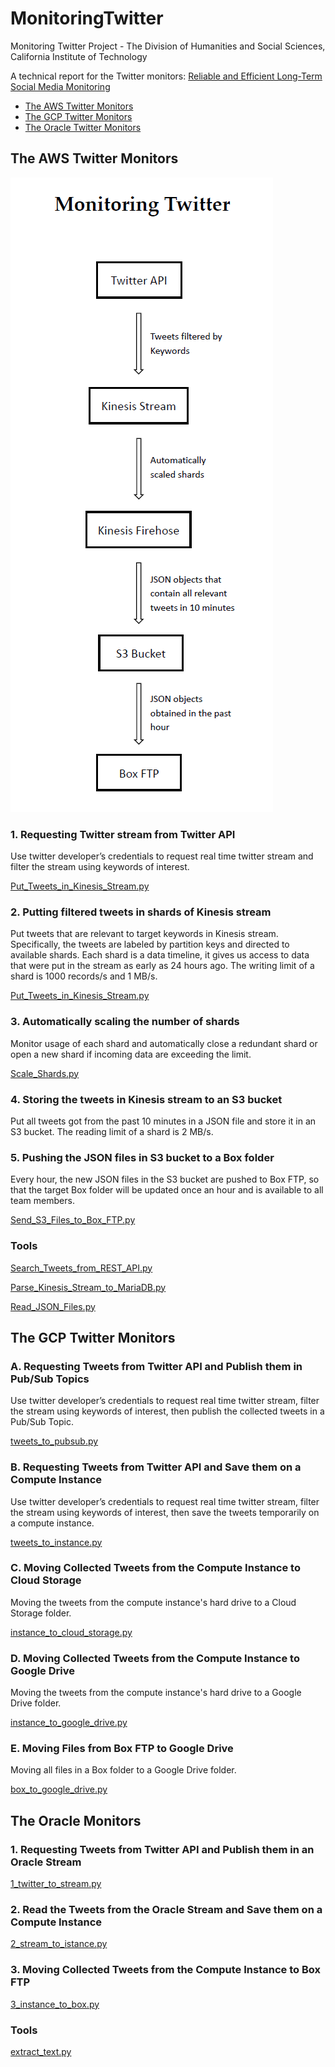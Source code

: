 # MonitoringTwitter
Monitoring Twitter Project - The Division of Humanities and Social Sciences, California Institute of Technology

A technical report for the Twitter monitors: [Reliable and Efficient Long-Term Social Media Monitoring](https://arxiv.org/abs/2005.02442)

- [The AWS Twitter Monitors](https://github.com/jian-frank-cao/MonitoringTwitter#the-aws-twitter-monitors)
- [The GCP Twitter Monitors](https://github.com/jian-frank-cao/MonitoringTwitter#the-gcp-twitter-monitors)
- [The Oracle Twitter Monitors](https://github.com/jian-frank-cao/MonitoringTwitter#the-oracle-monitors)

## The AWS Twitter Monitors
![flow chart](./monitoringtwitter.png)

### 1.	Requesting Twitter stream from Twitter API
Use twitter developer’s credentials to request real time twitter stream and filter the stream using keywords of interest.

[Put_Tweets_in_Kinesis_Stream.py](./AWS/Put_Tweets_in_Kinesis_Stream.py)

### 2.	Putting filtered tweets in shards of Kinesis stream
Put tweets that are relevant to target keywords in Kinesis stream. Specifically, the tweets are labeled by partition keys and directed to available shards. Each shard is a data timeline, it gives us access to data that were put in the stream as early as 24 hours ago. The writing limit of a shard is 1000 records/s and 1 MB/s.

[Put_Tweets_in_Kinesis_Stream.py](./AWS/Put_Tweets_in_Kinesis_Stream.py)

### 3.	Automatically scaling the number of shards
Monitor usage of each shard and automatically close a redundant shard or open a new shard if incoming data are exceeding the limit.

[Scale_Shards.py](./AWS/Scale_Shards.py)

### 4.	Storing the tweets in Kinesis stream to an S3 bucket
Put all tweets got from the past 10 minutes in a JSON file and store it in an S3 bucket. The reading limit of a shard is 2 MB/s.

### 5.	Pushing the JSON files in S3 bucket to a Box folder
Every hour, the new JSON files in the S3 bucket are pushed to Box FTP, so that the target Box folder will be updated once an hour and is available to all team members.

[Send_S3_Files_to_Box_FTP.py](./AWS/Send_S3_Files_to_Box_FTP.py)

### Tools
[Search_Tweets_from_REST_API.py](./AWS/Search_Tweets_from_REST_API.py)

[Parse_Kinesis_Stream_to_MariaDB.py](./AWS/Parse_Kinesis_Stream_to_MariaDB.py)

[Read_JSON_Files.py](./AWS/Read_JSON_Files.py)

## The GCP Twitter Monitors

### A. Requesting Tweets from Twitter API and Publish them in Pub/Sub Topics
Use twitter developer’s credentials to request real time twitter stream, filter the stream using keywords of interest, then publish the collected tweets in a Pub/Sub Topic.

[tweets_to_pubsub.py](./GCP/tweets_to_pubsub.py)

### B. Requesting Tweets from Twitter API and Save them on a Compute Instance
Use twitter developer’s credentials to request real time twitter stream, filter the stream using keywords of interest, then save the tweets temporarily on a compute instance.

[tweets_to_instance.py](./GCP/tweets_to_instance.py)

### C. Moving Collected Tweets from the Compute Instance to Cloud Storage
Moving the tweets from the compute instance's hard drive to a Cloud Storage folder.

[instance_to_cloud_storage.py](./GCP/instance_to_cloud_storage.py)

### D. Moving Collected Tweets from the Compute Instance to Google Drive
Moving the tweets from the compute instance's hard drive to a Google Drive folder.

[instance_to_google_drive.py](./GCP/instance_to_google_drive.py)

### E. Moving Files from Box FTP to Google Drive
Moving all files in a Box folder to a Google Drive folder.

[box_to_google_drive.py](./GCP/box_to_google_drive.py)


## The Oracle Monitors

### 1. Requesting Tweets from Twitter API and Publish them in an Oracle Stream

[1_twitter_to_stream.py](./Oracle/1_twitter_to_stream.py)

### 2. Read the Tweets from the Oracle Stream and Save them on a Compute Instance

[2_stream_to_istance.py](./Oracle/2_stream_to_istance.py)

### 3. Moving Collected Tweets from the Compute Instance to Box FTP

[3_instance_to_box.py](./Oracle/3_instance_to_box.py)

### Tools

[extract_text.py](./Oralce/4_extract_text.py)
